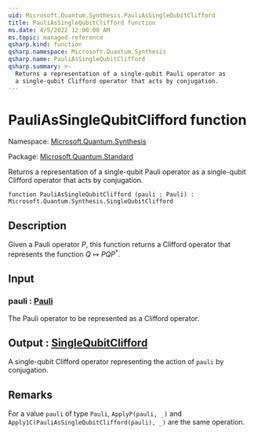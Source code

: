 ```yaml
---
uid: Microsoft.Quantum.Synthesis.PauliAsSingleQubitClifford
title: PauliAsSingleQubitClifford function
ms.date: 4/5/2022 12:00:00 AM
ms.topic: managed-reference
qsharp.kind: function
qsharp.namespace: Microsoft.Quantum.Synthesis
qsharp.name: PauliAsSingleQubitClifford
qsharp.summary: >-
  Returns a representation of a single-qubit Pauli operator as
  a single-qubit Clifford operator that acts by conjugation.
---
```


# PauliAsSingleQubitClifford function

Namespace: [Microsoft.Quantum.Synthesis](xref:Microsoft.Quantum.Synthesis)

Package: [Microsoft.Quantum.Standard](https://nuget.org/packages/Microsoft.Quantum.Standard)


Returns a representation of a single-qubit Pauli operator asa single-qubit Clifford operator that acts by conjugation.

```qsharp
function PauliAsSingleQubitClifford (pauli : Pauli) : Microsoft.Quantum.Synthesis.SingleQubitClifford
```


## Description

Given a Pauli operator $P$, this function returns a Clifford operatorthat represents the function $Q \mapsto PQP^{\dagger}$.

## Input

### pauli : [Pauli](xref:microsoft.quantum.qsharp.valueliterals#pauli-literals)

The Pauli operator to be represented as a Clifford operator.



## Output : [SingleQubitClifford](xref:Microsoft.Quantum.Synthesis.SingleQubitClifford)

A single-qubit Clifford operator representing the action of `pauli` byconjugation.

## Remarks

For a value `pauli` of type `Pauli`, `ApplyP(pauli, _)` and`Apply1C(PauliAsSingleQubitClifford(pauli), _)` are the same operation.